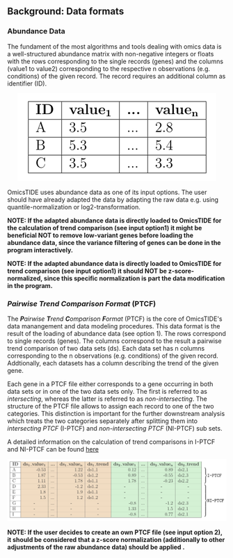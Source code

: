 
## Background: Data formats

### Abundance Data
The fundament of the most algorithms and tools dealing with omics data is a well-structured abundance matrix with non-negative integers or floats with the rows corresponding to the single records (genes) and the columns (value1 to value2) corresponding to the respective n observations (e.g. conditions) of the given record. The record requires an additional column as identifier (ID). 

<p align="center">
  <img src="qnorm-log2.png" />
</p>

OmicsTIDE uses abundance data as one of its input options. The user should have already adapted the data by adapting the raw data e.g. using quantile-normalization or log2-transformation. 

**NOTE: If the adapted abundance data is directly loaded to OmicsTIDE for the calculation of trend comparison (see input option1) it might be beneficial NOT to remove low-variant genes before loading the abundance data, since the variance filtering of genes can be done in the program interactively.**

**NOTE: If the adapted abundance data is directly loaded to OmicsTIDE for trend comparison (see input option1) it should NOT be z-score-normalized, since this specific normalization is part the data modification in the program.**

### ***P**airwise **T**rend **C**omparison **F**ormat* (PTCF)
The ***P**airwise **T**rend **C**omparison **F**ormat* (PTCF) is the core of OmicsTIDE's data manangement and data modeling procedures. This data format is the result of the loading of abundance data (see option 1). The rows correspond to single records (genes). The columns correspond to the result a pairwise trend comparison of two data sets (ds). Each data set has n columns corresponding to the n observations (e.g. conditions) of the given record. Addtionally, each datasets has a column describing the trend of the given gene. 

Each gene in a PTCF file either corresponds to a gene occurring in both data sets or in one of the two data sets only. The first is referred to as *intersecting*, whereas the latter is referred to as *non-intersecting*. The structure of the PTCF file allows to assign each record to one of the two categories. This distinction is important for the further downstream analysis which treats the two categories separately after splitting them into *intersecting PTCF* (I-PTCF) and *non-intersecting PTCF* (NI-PTCF) sub sets.

A detailed information on the calculation of trend comparisons in I-PTCF and NI-PTCF can be found [here](doc/TRENDCOMPARISON.md)

<p align="center">
  <img src="ptcf.png" />
</p>

**NOTE: If the user decides to create an own PTCF file (see input option 2), it should be considered that a z-score normalization (additionally to other adjustments of the raw abundance data) should be applied .**
